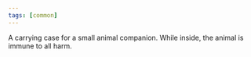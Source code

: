 ```yaml
---
tags: [common]
---
```


A carrying case for a small animal companion. While inside, the animal is immune to all harm.
